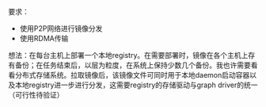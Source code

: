 要求：

* 使用P2P网络进行镜像分发
* 使用RDMA传输



想法：在每台主机上部署一个本地registry。在需要部署时，镜像在各个主机上存有备份；在任务结束后，以层为粒度，在系统上保持少数几个备份。我也许需要看看分布式存储系统。拉取镜像后，该镜像文件可同时用于本地daemon启动容器以及本地registry进一步进行分发，这需要registry的存储驱动与graph driver的统一（可行性待验证）

